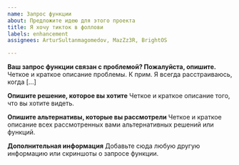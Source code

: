 ```yaml
---
name: Запрос функции
about: Предложите идею для этого проекта
title: Я хочу тикток в фоллови
labels: enhancement
assignees: ArturSultanmagomedov, MazZz3R, BrightOS

---
```


**Ваш запрос функции связан с проблемой? Пожалуйста, опишите.**
Четкое и краткое описание проблемы. К прим. Я всегда расстраиваюсь, когда [...]

**Опишите решение, которое вы хотите**
Четкое и краткое описание того, что вы хотите видеть.

**Опишите альтернативы, которые вы рассмотрели**
Четкое и краткое описание всех рассмотренных вами альтернативных решений или функций.

**Дополнительная информация**
Добавьте сюда любую другую информацию или скриншоты о запросе функции.

